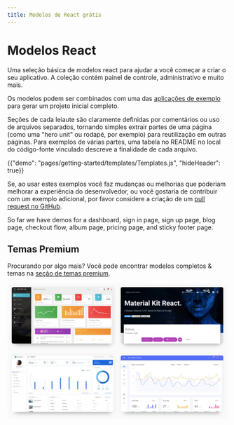 ```yaml
---
title: Modelos de React grátis
---
```


# Modelos React

<p class="description">Uma seleção básica de modelos react para ajudar a você começar a criar o seu aplicativo. A coleção contém painel de controle, administrativo e muito mais.</p>

Os modelos podem ser combinados com uma das [aplicações de exemplo](https://github.com/mui-org/material-ui/tree/master/examples) para gerar um projeto inicial completo.

Seções de cada leiaute são claramente definidas por comentários ou uso de arquivos separados, tornando simples extrair partes de uma página (como uma "hero unit" ou rodapé, por exemplo) para reutilização em outras páginas. Para exemplos de várias partes, uma tabela no README no local do código-fonte vinculado descreve a finalidade de cada arquivo.

{{"demo": "pages/getting-started/templates/Templates.js", "hideHeader": true}}

Se, ao usar estes exemplos você faz mudanças ou melhorias que poderiam melhorar a experiência do desenvolvedor, ou você gostaria de contribuir com um exemplo adicional, por favor considere a criação de um [pull request no GitHub](https://github.com/mui-org/material-ui/pulls).

So far we have demos for a dashboard, sign in page, sign up page, blog page, checkout flow, album page, pricing page, and sticky footer page.

## Temas Premium

Procurando por algo mais? Você pode encontrar modelos completos & temas na <a href="https://themes.material-ui.com/" data-ga-event-category="premium-themes" data-ga-event-action="click" data-ga-event-label="templates-link">seção de temas premium</a>.

<a href="https://themes.material-ui.com/" data-ga-event-category="premium-themes" data-ga-event-action="click" data-ga-event-label="templates-image"><img src="/static/images/themes-light.jpg" alt="modelos react" /></a>
